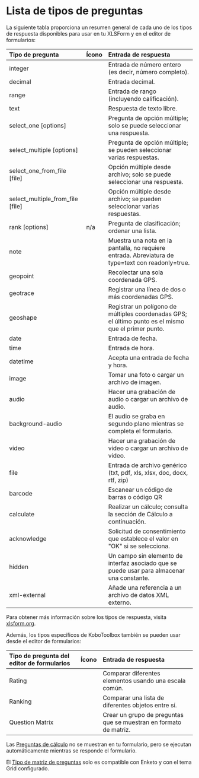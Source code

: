 # Lista de tipos de preguntas

La siguiente tabla proporciona un resumen general de cada uno de los tipos de respuesta disponibles para usar en tu XLSForm y en el editor de formularios:

| Tipo de pregunta                 | Ícono                                         | Entrada de respuesta                                                                                      |
| :------------------------------- | :-------------------------------------------- | :-------------------------------------------------------------------------------------------------------- |
| integer                          | <i class="k-icon k-icon-qt-number"></i>       | Entrada de número entero (es decir, número completo).                                                     |
| decimal                          | <i class="k-icon k-icon-qt-decimal"></i>      | Entrada decimal.                                                                                          |
| range                            | <i class="k-icon k-icon-qt-range"></i>        | Entrada de rango (incluyendo calificación).                                                               |
| text                             | <i class="k-icon k-icon-qt-text"></i>         | Respuesta de texto libre.                                                                                 |
| select_one [options]             | <i class="k-icon k-icon-qt-select-one"></i>   | Pregunta de opción múltiple; solo se puede seleccionar una respuesta.                                     |
| select_multiple [options]        | <i class="k-icon k-icon-qt-select-many"></i>  | Pregunta de opción múltiple; se pueden seleccionar varias respuestas.                                     |
| select_one_from_file [file]      | <i class="k-icon k-icon-qt-select-one"></i>   | Opción múltiple desde archivo; solo se puede seleccionar una respuesta.                                   |
| select_multiple_from_file [file] | <i class="k-icon k-icon-qt-select-many"></i>  | Opción múltiple desde archivo; se pueden seleccionar varias respuestas.                                   |
| rank [options]                   | n/a                                           | Pregunta de clasificación; ordenar una lista.                                                             |
| note                             | <i class="k-icon k-icon-qt-note"></i>         | Muestra una nota en la pantalla, no requiere entrada. Abreviatura de type=text con readonly=true.         |
| geopoint                         | <i class="k-icon k-icon-qt-point"></i>        | Recolectar una sola coordenada GPS.                                                                       |
| geotrace                         | <i class="k-icon k-icon-qt-line"></i>         | Registrar una línea de dos o más coordenadas GPS.                                                         |
| geoshape                         | <i class="k-icon k-icon-qt-area"></i>         | Registrar un polígono de múltiples coordenadas GPS; el último punto es el mismo que el primer punto.      |
| date                             | <i class="k-icon k-icon-qt-date"></i>         | Entrada de fecha.                                                                                         |
| time                             | <i class="k-icon k-icon-qt-time"></i>         | Entrada de hora.                                                                                          |
| datetime                         | <i class="k-icon k-icon-qt-date-time"></i>    | Acepta una entrada de fecha y hora.                                                                       |
| image                            | <i class="k-icon k-icon-qt-photo"></i>        | Tomar una foto o cargar un archivo de imagen.                                                             |
| audio                            | <i class="k-icon k-icon-qt-audio"></i>        | Hacer una grabación de audio o cargar un archivo de audio.                                                |
| background-audio                 | <i class="k-icon k-icon-background-rec"></i>  | El audio se graba en segundo plano mientras se completa el formulario.                                    |
| video                            | <i class="k-icon k-icon-qt-video"></i>        | Hacer una grabación de video o cargar un archivo de video.                                                |
| file                             | <i class="k-icon k-icon-qt-file"></i>         | Entrada de archivo genérico (txt, pdf, xls, xlsx, doc, docx, rtf, zip)                                   |
| barcode                          | <i class="k-icon k-icon-qt-barcode"></i>      | Escanear un código de barras o código QR                                                                  |
| calculate                        | <i class="k-icon k-icon-qt-calculate"></i>    | Realizar un cálculo; consulta la sección de Cálculo a continuación.                                       |
| acknowledge                      | <i class="k-icon k-icon-qt-acknowledge"></i>  | Solicitud de consentimiento que establece el valor en "OK" si se selecciona.                              |
| hidden                           | <i class="k-icon k-icon-qt-hidden"></i>       | Un campo sin elemento de interfaz asociado que se puede usar para almacenar una constante.                |
| xml-external                     | <i class="k-icon k-icon-qt-external-xml"></i> | Añade una referencia a un archivo de datos XML externo.                                                   |

Para obtener más información sobre los tipos de respuesta, visita
[xlsform.org](http://xlsform.org/).

Además, los tipos específicos de KoboToolbox también se pueden usar desde el editor de formularios:

| Tipo de pregunta del editor de formularios | Ícono                                            | Entrada de respuesta                                                      |
| :------------------------------------------ | :----------------------------------------------- | :------------------------------------------------------------------------ |
| Rating                                      | <i class="k-icon k-icon-qt-rating"></i>          | Comparar diferentes elementos usando una escala común.                    |
| Ranking                                     | <i class="k-icon k-icon-qt-ranking"></i>         | Comparar una lista de diferentes objetos entre sí.                        |
| Question Matrix                             | <i class="k-icon k-icon-qt-question-matrix"></i> | Crear un grupo de preguntas que se muestran en formato de matriz.        |

<p class="note">Las <a class="reference" href="/calculate_questions.html">Preguntas de cálculo</a> no se muestran en tu formulario, pero se ejecutan automáticamente mientras se responde el formulario.</p>

<p class="note">El <a class="reference" href="matrix_response.html">Tipo de matriz de preguntas</a> solo es compatible con Enketo y con el tema Grid configurado. </p>